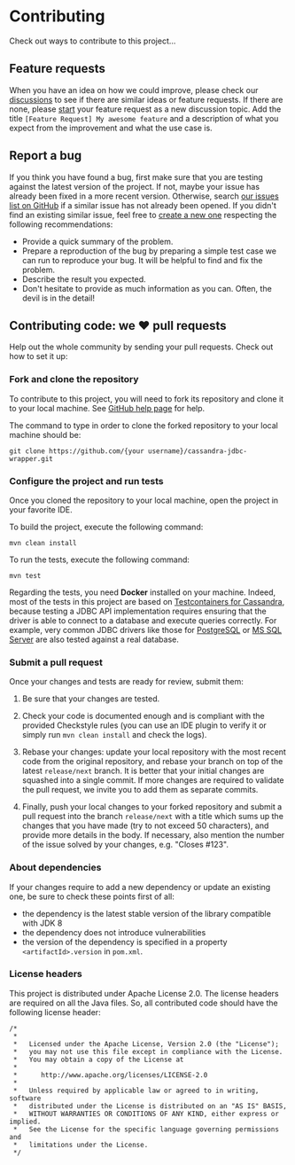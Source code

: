# Contributing

Check out ways to contribute to this project...

## Feature requests

When you have an idea on how we could improve, please check our 
[discussions](https://github.com/ing-bank/cassandra-jdbc-wrapper/discussions) to see if there are similar ideas or 
feature requests. If there are none, please [start](https://github.com/ing-bank/cassandra-jdbc-wrapper/discussions/new) 
your feature request as a new discussion topic. Add the title `[Feature Request] My awesome feature` and a description 
of what you expect from the improvement and what the use case is.

## Report a bug

If you think you have found a bug, first make sure that you are testing against the latest version of the project. If 
not, maybe your issue has already been fixed in a more recent version.
Otherwise, search [our issues list on GitHub](https://github.com/ing-bank/cassandra-jdbc-wrapper/issues) if a similar 
issue has not already been opened. If you didn't find an existing similar issue, feel free to
[create a new one](https://help.github.com/en/github/managing-your-work-on-github/creating-an-issue) respecting the
following recommendations:

* Provide a quick summary of the problem.
* Prepare a reproduction of the bug by preparing a simple test case we can run to reproduce your bug. It will be helpful
to find and fix the problem.
* Describe the result you expected.
* Don't hesitate to provide as much information as you can. Often, the devil is in the detail!

## Contributing code: we ♥ pull requests

Help out the whole community by sending your pull requests. Check out how to set it up:

### Fork and clone the repository

To contribute to this project, you will need to fork its repository and clone it to your local machine.
See [GitHub help page](https://help.github.com/articles/fork-a-repo) for help.

The command to type in order to clone the forked repository to your local machine should be:
```
git clone https://github.com/{your username}/cassandra-jdbc-wrapper.git
```

### Configure the project and run tests

Once you cloned the repository to your local machine, open the project in your favorite IDE.

To build the project, execute the following command:
```
mvn clean install
```

To run the tests, execute the following command:
```
mvn test
```
Regarding the tests, you need **Docker** installed on your machine.
Indeed, most of the tests in this project are based on 
[Testcontainers for Cassandra](https://java.testcontainers.org/modules/databases/cassandra/), because testing a JDBC API
implementation requires ensuring that the driver is able to connect to a database and execute queries correctly. 
For example, very common JDBC drivers like those for [PostgreSQL](https://github.com/pgjdbc/pgjdbc) or
[MS SQL Server](https://github.com/Microsoft/mssql-jdbc/) are also tested against a real database.

### Submit a pull request

Once your changes and tests are ready for review, submit them:

1. Be sure that your changes are tested.

2. Check your code is documented enough and is compliant with the provided Checkstyle rules (you can use an IDE plugin
   to verify it or simply run `mvn clean install` and check the logs).

3. Rebase your changes: update your local repository with the most recent code from the original repository, and rebase
   your branch on top of the latest `release/next` branch. It is better that your initial changes are squashed into a
   single commit. If more changes are required to validate the pull request, we invite you to add them as separate 
   commits.

4. Finally, push your local changes to your forked repository and submit a pull request into the branch `release/next`
   with a title which sums up the changes that you have made (try to not exceed 50 characters), and provide more details
   in the body. If necessary, also mention the number of the issue solved by your changes, e.g. "Closes #123".

### About dependencies

If your changes require to add a new dependency or update an existing one, be sure to check these points first of all:
* the dependency is the latest stable version of the library compatible with JDK 8
* the dependency does not introduce vulnerabilities
* the version of the dependency is specified in a property `<artifactId>.version` in `pom.xml`.

### License headers

This project is distributed under Apache License 2.0. The license headers are required on all the Java files. So, all
contributed code should have the following license header:
```
/*
 *
 *   Licensed under the Apache License, Version 2.0 (the "License");
 *   you may not use this file except in compliance with the License.
 *   You may obtain a copy of the License at
 *
 *      http://www.apache.org/licenses/LICENSE-2.0
 *
 *   Unless required by applicable law or agreed to in writing, software
 *   distributed under the License is distributed on an "AS IS" BASIS,
 *   WITHOUT WARRANTIES OR CONDITIONS OF ANY KIND, either express or implied.
 *   See the License for the specific language governing permissions and
 *   limitations under the License.
 */
```
